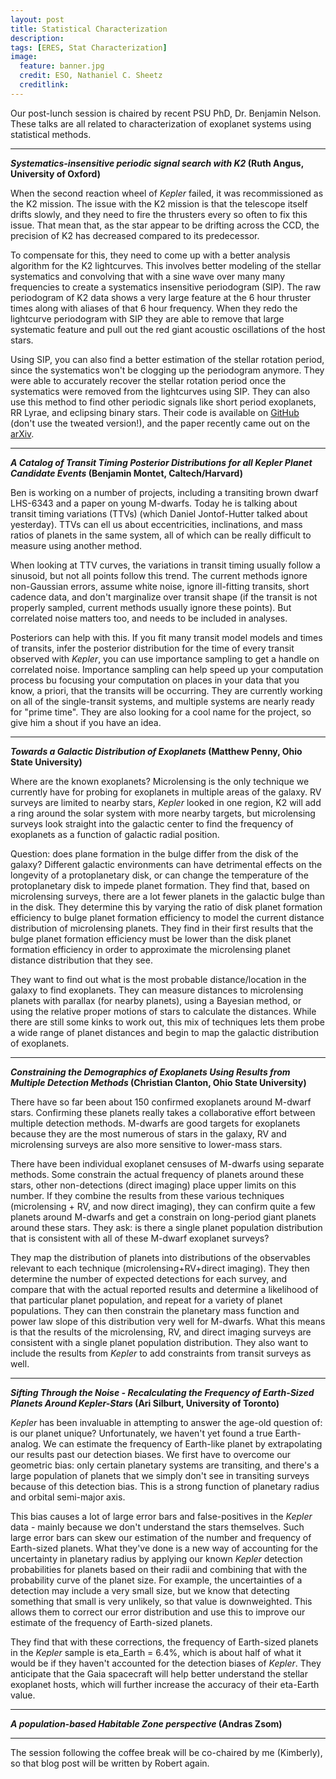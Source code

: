 ```yaml
---
layout: post
title: Statistical Characterization
description:
tags: [ERES, Stat Characterization]
image:
  feature: banner.jpg
  credit: ESO, Nathaniel C. Sheetz
  creditlink: 
---
```

Our post-lunch session is chaired by recent PSU PhD, Dr. Benjamin Nelson. These talks are all related to characterization of exoplanet systems using statistical methods.

---
***Systematics-insensitive periodic signal search with K2* (Ruth Angus, University of Oxford)**

When the second reaction wheel of *Kepler* failed, it was recommissioned as the K2 mission. The issue with the K2 mission is that the telescope itself drifts slowly, and they need to fire the thrusters every so often to fix this issue. That mean that, as the star appear to be drifting across the CCD, the precision of K2 has decreased compared to its predecessor.

To compensate for this, they need to come up with a better analysis algorithm for the K2 lightcurves. This involves better modeling of the stellar systematics and convolving that with a sine wave over many many frequencies to create a systematics insensitive periodogram (SIP). The raw periodogram of K2 data shows a very large feature at the 6 hour thruster times along with aliases of that 6 hour frequency. When they redo the lightcurve periodogram with SIP they are able to remove that large systematic feature and pull out the red giant acoustic oscillations of the host stars.

Using SIP, you can also find a better estimation of the stellar rotation period, since the systematics won't be clogging up the periodogram anymore. They were able to accurately recover the stellar rotation period once the systematics were removed from the lightcurves using SIP. They can also use this method to find other periodic signals like short period exoplanets, RR Lyrae, and eclipsing binary stars. Their code is available on [GitHub](https://github.com/RuthAngus/SIPK2) (don't use the tweated version!), and the paper recently came out on the [arXiv](http://arxiv.org/abs/1505.07105).


---
***A Catalog of Transit Timing Posterior Distributions for all Kepler Planet Candidate Events* (Benjamin Montet, Caltech/Harvard)**

Ben is working on a number of projects, including a transiting brown dwarf LHS-6343 and a paper on young M-dwarfs. Today he is talking about  transit timing variations (TTVs) (which Daniel Jontof-Hutter talked about yesterday). TTVs can ell us about eccentricities, inclinations, and mass ratios of planets in the same system, all of which can be really difficult to measure using another method.

When looking at TTV curves, the variations in transit timing usually follow a sinusoid, but not all points follow this trend. The current methods ignore non-Gaussian errors, assume white noise, ignore ill-fitting transits, short cadence data, and don't marginalize over transit shape (if the transit is not properly sampled, current methods usually ignore these points). But correlated noise matters too, and needs to be included in analyses.

Posteriors can help with this. If you fit many transit model models and times of transits, infer the posterior distribution for the time of every transit observed with *Kepler*, you can use importance sampling to get a handle on correlated noise. Importance sampling can help speed up your computation process bu focusing your computation on places in your data that you know, a priori, that the transits will be occurring. They are currently working on all of the single-transit systems, and multiple systems are nearly ready for "prime time". They are also looking for a cool name for the project, so give him a shout if you have an idea.


---
***Towards a Galactic Distribution of Exoplanets* (Matthew Penny, Ohio State University)**

Where are the known exoplanets? Microlensing is the only technique we currently have for probing for exoplanets in multiple areas of the galaxy. RV surveys are limited to nearby stars, *Kepler* looked in one region, K2 will add a ring around the solar system with more nearby targets, but microlensing surveys look straight into the galactic center to find the frequency of exoplanets as a function of galactic radial position.

Question: does plane formation in the bulge differ from the disk of the galaxy? Different galactic environments can have detrimental effects on the longevity of a protoplanetary disk, or can change the temperature of the protoplanetary disk to impede planet formation. They find that, based on microlensing surveys, there are a lot fewer planets in the galactic bulge than in the disk. They determine this by varying the ratio of disk planet formation efficiency to bulge planet formation efficiency to model the current distance distribution of microlensing planets. They find in their first results that the bulge planet formation efficiency must be lower than the disk planet formation efficiency in order to approximate the microlensing planet distance distribution that they see.

They want to find out what is the most probable distance/location in the galaxy to find exoplanets. They can measure distances to microlensing planets with parallax (for nearby planets), using a Bayesian method, or using the relative proper motions of stars to calculate the distances. While there are still some kinks to work out, this mix of techniques lets them probe a wide range of planet distances and begin to map the galactic distribution of exoplanets.



---
***Constraining the Demographics of Exoplanets Using Results from Multiple Detection Methods* (Christian Clanton, Ohio State University)**

There have so far been about 150 confirmed exoplanets around M-dwarf stars. Confirming these planets really takes a collaborative effort between multiple detection methods. M-dwarfs are good targets for exoplanets because they are the most numerous of stars in the galaxy, RV and microlensing surveys are also more sensitive to lower-mass stars.

There have been individual exoplanet censuses of M-dwarfs using separate methods. Some constrain the actual frequency of planets around these stars, other non-detections (direct imaging) place upper limits on this number. If they combine the results from these various techniques (microlensing + RV, and now direct imaging), they can confirm quite a few planets around M-dwarfs and get a constrain on long-period giant planets around these stars. They ask: is there a single planet population distribution that is consistent with all of these M-dwarf exoplanet surveys?

They map the distribution of planets into distributions of the observables relevant to each technique (microlensing+RV+direct imaging). They then determine the number of expected detections for each survey, and compare that with the actual reported results and determine a likelihood of that particular planet population, and repeat for a variety of planet populations. They can then constrain the planetary mass function and power law slope of this distribution very well for M-dwarfs. What this means is that the results of the microlensing, RV, and direct imaging surveys are consistent with a single planet population distribution. They also want to include the results from *Kepler* to add constraints from transit surveys as well.


---
***Sifting Through the Noise - Recalculating the Frequency of Earth-Sized Planets Around Kepler-Stars* (Ari Silburt, University of Toronto)**

*Kepler* has been invaluable in attempting to answer the age-old question of: is our planet unique? Unfortunately, we haven't yet found a true Earth-analog. We can estimate the frequency of Earth-like planet by extrapolating our results past our detection biases. We first have to overcome our geometric bias: only certain planetary systems are transiting, and there's a large population of planets that we simply don't see in transiting surveys because of this detection bias. This is a strong function of planetary radius and orbital semi-major axis. 

This bias causes a lot of large error bars and false-positives in the *Kepler* data - mainly because we don't understand the stars themselves. Such large error bars can skew our estimation of the number and frequency of Earth-sized planets. What they've done is a new way of accounting for the uncertainty in planetary radius by applying our known *Kepler* detection probabilities for planets based on their radii and combining that with the probability curve of the planet size. For example, the uncertainties of a detection may include a very small size, but we know that detecting something that small is very unlikely, so that value is downweighted. This allows them to correct our error distribution and use this to improve our estimate of the frequency of Earth-sized planets.

They find that with these corrections, the frequency of Earth-sized planets in the *Kepler* sample is eta_Earth = 6.4%, which is about half of what it would be if they haven't accounted for the detection biases of *Kepler*. They anticipate that the Gaia spacecraft will help better understand the stellar exoplanet hosts, which will further increase the accuracy of their eta-Earth value.



---
***A population-based Habitable Zone perspective* (Andras Zsom)**


---
The session following the coffee break will be co-chaired by me (Kimberly), so that blog post will be written by Robert again.